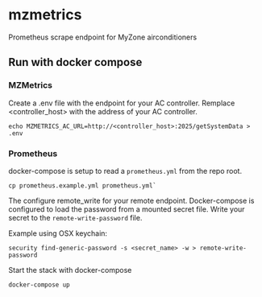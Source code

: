 # mzmetrics
Prometheus scrape endpoint for MyZone airconditioners

## Run with docker compose

### MZMetrics
Create a .env file with the endpoint for your AC controller. Remplace <controller_host> with the 
address of your AC controller.
```
echo MZMETRICS_AC_URL=http://<controller_host>:2025/getSystemData > .env
```

### Prometheus
docker-compose is setup to read a `prometheus.yml` from the repo root.
```
cp prometheus.example.yml prometheus.yml`
```
The configure remote_write for your remote endpoint. Docker-compose is configured to load the 
password from a mounted secret file. Write your secret to the `remote-write-password` file.

Example using OSX keychain:
```
security find-generic-password -s <secret_name> -w > remote-write-password
```

Start the stack with docker-compose
```
docker-compose up
```
